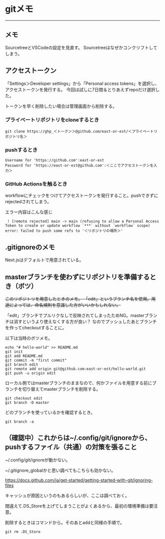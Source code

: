 # gitメモ


***


## メモ

SourcetreeとVSCodeの設定を見直す。
Sourcetreeはなぜかコンクリフトしてしまう。

## アクセストークン

「Settings＞Developer settings」から「Personal access tokens」を選択し、アクセストークンを発行する。
今回は試しに7日間＆とりあえずrepoだけ選択した。

トークンを早く削除したい場合は管理画面から削除する。

### プライベートリポジトリをcloneするとき

```
git clone https://ghp_＜トークン＞@github.com/east-or-est/＜プライベートリポジトリ名＞
```

### pushするとき

```
Username for 'https://github.com':east-or-est
Password for 'https://east-or-est@github.com':＜ここでアクセストークンを入力＞
```

### GitHub Actionsを触るとき

workflowにチェックをつけてアクセストークンを発行すること。pushできずにrejectedされてしまう。

エラー内容はこんな感じ

```
 ! [remote rejected] main -> main (refusing to allow a Personal Access Token to create or update workflow `***` without `workflow` scope)
error: failed to push some refs to '＜リポジトリの場所＞'
```

## .gitignoreのメモ

Next.jsはデフォルトで用意されている。

## masterブランチを使わずにリポジトリを準備するとき（ボツ）


~~このリポジトリを用意したときのメモ。
「edit」というブランチ名を使用。用途によっては、命名規則を意識した方がいいかもしれない。~~

「edit」ブランチでプルリクなしで反映されてしまったためNG。masterブランチは消すというより使えなくする方が良い？
なのでプッシュしたあとブランチを作ってcheckoutすることに。

以下は当時のボツメモ。

```
echo "# hello-world" >> README.md
git init
git add README.md
git commit -m "first commit"
git branch edit
git remote add origin git@github.com:east-or-est/hello-world.git
git push -u origin edit
```

ローカル側ではmasterブランチのままなので、何かファイルを用意する前にブランチを切り替えてmasterブランチを削除する。

```
git checkout edit
git branch -D master
```

どのブランチを使っているかを確認するとき。

```
git branch -a
```


## （確認中）これからは~/.config/git/ignoreから、pushするファイル（共通）の対策を張ること

~/.config/git/ignoreが動かない。

~/.gitignore_globalかと思い調べてもこちらも効かない。

https://docs.github.com/ja/get-started/getting-started-with-git/ignoring-files

キャッシュが原因というのもあるらしいが、ここは調べておく。



間違えて.DS_Storeを上げてしまうことがよくあるから、最初の環境準備は要注意。

削除するときはコマンドから。そのあとaddと同様の手順で。

```
git rm .DS_Store
```